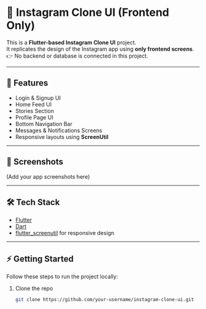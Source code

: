 # 📸 Instagram Clone UI (Frontend Only)

This is a **Flutter-based Instagram Clone UI** project.  
It replicates the design of the Instagram app using **only frontend screens**.  
👉 No backend or database is connected in this project.

---

## 🚀 Features
- Login & Signup UI  
- Home Feed UI  
- Stories Section  
- Profile Page UI  
- Bottom Navigation Bar  
- Messages & Notifications Screens  
- Responsive layouts using **ScreenUtil**

---

## 📱 Screenshots
(Add your app screenshots here)  

---

## 🛠️ Tech Stack
- [Flutter](https://flutter.dev/)  
- [Dart](https://dart.dev/)  
- [flutter_screenutil](https://pub.dev/packages/flutter_screenutil) for responsive design  

---

## ⚡ Getting Started
Follow these steps to run the project locally:

1. Clone the repo
   ```bash
   git clone https://github.com/your-username/instagram-clone-ui.git
